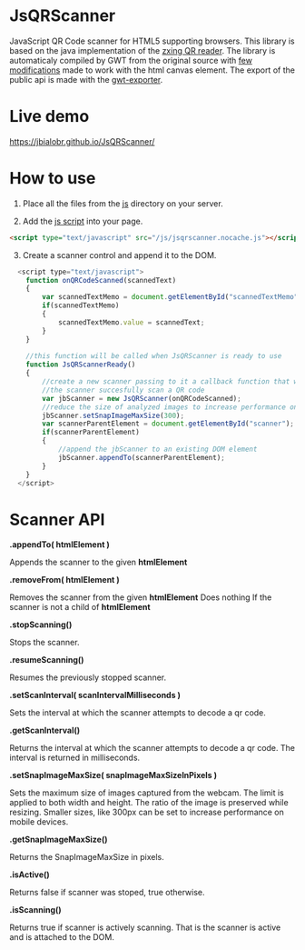 # JsQRScanner

JavaScript QR Code scanner for HTML5 supporting browsers.
This library is based on the java implementation of the [zxing QR reader](https://github.com/zxing/zxing).
The library is automaticaly compiled by GWT from the original source with [few modifications](https://github.com/jbialobr/gwt-qrscanner) made to work with the html canvas element.
The export of the public api is made with the [gwt-exporter](https://github.com/manolo/gwt-exporter).

# Live demo

https://jbialobr.github.io/JsQRScanner/

# How to use

1) Place all the files from the [js](https://github.com/jbialobr/JsQRScanner/blob/master/war/js/) directory on your server.

2) Add the [js script](https://github.com/jbialobr/JsQRScanner/blob/master/war/js/jsqrscanner.nocache.js) into your page.
```html
<script type="text/javascript" src="/js/jsqrscanner.nocache.js"></script>
```
3) Create a scanner control and append it to the DOM.
```js
  <script type="text/javascript">
    function onQRCodeScanned(scannedText)
    {
    	var scannedTextMemo = document.getElementById("scannedTextMemo");
    	if(scannedTextMemo)
    	{
    		scannedTextMemo.value = scannedText;
    	}
    }
  
    //this function will be called when JsQRScanner is ready to use
    function JsQRScannerReady()
    {
        //create a new scanner passing to it a callback function that will be invoked when
        //the scanner succesfully scan a QR code
        var jbScanner = new JsQRScanner(onQRCodeScanned);
        //reduce the size of analyzed images to increase performance on mobile devices
        jbScanner.setSnapImageMaxSize(300);
    	var scannerParentElement = document.getElementById("scanner");
    	if(scannerParentElement)
    	{
    	    //append the jbScanner to an existing DOM element
    		jbScanner.appendTo(scannerParentElement);
    	}        
    }
  </script> 
```

# Scanner API

**.appendTo( htmlElement )**

Appends the scanner to the given **htmlElement**

**.removeFrom( htmlElement )**

Removes the scanner from the given **htmlElement**
Does nothing If the scanner is not a child of **htmlElement**

**.stopScanning()**

Stops the scanner.

**.resumeScanning()**

Resumes the previously stopped scanner.

**.setScanInterval( scanIntervalMilliseconds )**

Sets the interval at which the scanner attempts to decode a qr code.

**.getScanInterval()**

Returns the interval at which the scanner attempts to decode a qr code.
The interval is returned in milliseconds.

**.setSnapImageMaxSize( snapImageMaxSizeInPixels )**

Sets the maximum size of images captured from the webcam.
The limit is applied to both width and height. The ratio of the image is preserved
while resizing. Smaller sizes, like 300px can be set to increase performance on
mobile devices.

**.getSnapImageMaxSize()**

Returns the SnapImageMaxSize in pixels.

**.isActive()**

Returns false if scanner was stoped, true otherwise.

**.isScanning()**

Returns true if scanner is actively scanning.
That is the scanner is active and is attached to the DOM.
